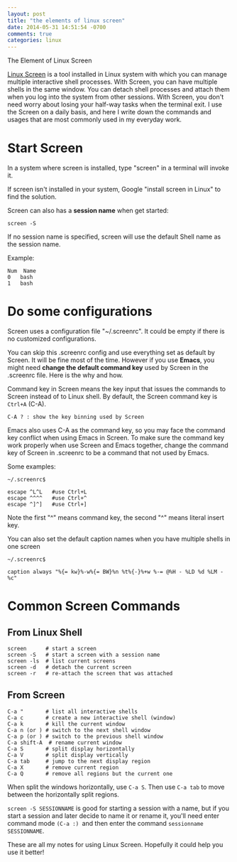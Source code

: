 ```yaml
---
layout: post
title: "the elements of linux screen"
date: 2014-05-31 14:51:54 -0700
comments: true
categories: linux
---
```


The Element of Linux Screen

[Linux Screen](http://aperiodic.net/screen/start) is a tool installed in Linux system with which you can manage multiple interactive shell processes. With Screen, you can have multiple shells in the same window. You can detach shell processes and attach them when you log into the system from other sessions. With Screen, you don't need worry about losing your half-way tasks when the terminal exit. I use the Screen on a daily basis, and here I write down the commands and usages that are most commonly used in my everyday work.
 
 
#  Start Screen
 
In a system where screen is installed, type "screen" in a terminal will invoke it.

If screen isn't installed in your system, Google "install screen in Linux" to find the solution.
 
Screen can also has a **session name** when get started:

 `screen -S`

If no session name is specified, screen will use the default Shell name as the session name.

Example:

    Num  Name
    0	bash
    1	bash
 
# Do some configurations
Screen uses a configuration file "~/.screenrc". It could be empty if there is no customized configurations.

You can skip this .screenrc config and use everything set as default by Screen. It will be fine most of the time. However if you use **Emacs**, you might need **change the default command key** used by Screen in the .screenrc file. Here is the why and how.
 
Command key in Screen means the key input that issues the commands to Screen instead of to Linux shell.
By default, the Screen command key is `Ctrl+A` (C-A).
 
    C-A ? : show the key binning used by Screen
 
Emacs also uses C-A as the command key, so you may face the command key conflict when using Emacs in Screen. To make sure the command key work properly when use Screen and Emacs together, change the command key of Screen in .screenrc to be a command that not used by Emacs.
 
Some examples:

    ~/.screenrc$
    
    escape ^L^L   #use Ctrl+L
    escape ^^^^   #use Ctrl+^
    escape ^]^]   #use Ctrl+]
 
Note the first "^" means command key, the second "^" means literal insert key.

You can also set the default caption names when you have multiple shells in one screen

    ~/.screenrc$

    caption always "%{= kw}%-w%{= BW}%n %t%{-}%+w %-= @%H - %LD %d %LM - %c"
 
# Common Screen Commands

## From Linux Shell ##

    screen  	# start a screen
    screen -S   # start a screen with a session name
    screen -ls  # list current screens
    screen -d  	# detach the current screen
    screen -r  	# re-attach the screen that was attached

## From Screen ##

    C-a " 		# list all interactive shells
    C-a c  		# create a new interactive shell (window)
    C-a k  		# kill the current window
    C-a n (or ) # switch to the next shell window
    C-a p (or )	# switch to the previous shell window
    C-a shift-A  # rename current window
    C-a S  		# split display horizontally
    C-a V  		# split display vertically
    C-a tab		# jump to the next display region
    C-a X  		# remove current region
    C-a Q  		# remove all regions but the current one 
 
When split the windows horizontally, use `C-a S`.
Then use `C-a tab` to move between the horizontally split regions.
 
 
`screen -S SESSIONNAME` is good for starting a session with a name, but if you start a session and later decide to name it or rename it, you'll need enter command mode `(C-a :) `and then enter the command `sessionname SESSIONNAME`.
 
These are all my notes for using Linux Screen. Hopefully it could help you use it better!